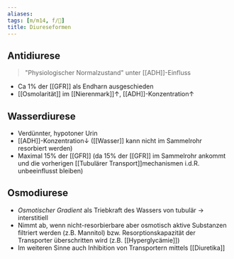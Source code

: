 ```yaml
---
aliases: 
tags: [m/m14, f/🍺]
title: Diureseformen
---
```

## Antidiurese
> "Physiologischer Normalzustand" unter [[ADH]]-Einfluss

- Ca 1% der [[GFR]] als Endharn ausgeschieden
- [[Osmolarität]] im [[Nierenmark]]↑, [[ADH]]-Konzentration↑ 

## Wasserdiurese
- Verdünnter, hypotoner Urin
- [[ADH]]-Konzentration↓ ([[Wasser]] kann nicht im Sammelrohr resorbiert werden)
- Maximal 15% der [[GFR]] (da 15% der [[GFR]] im Sammelrohr ankommt und die vorherigen [[Tubulärer Transport]]mechanismen i.d.R. unbeeinflusst bleiben)

## Osmodiurese
- *Osmotischer Gradient* als Triebkraft des Wassers von tubulär → interstitiell
- Nimmt ab, wenn nicht-resorbierbare aber osmotisch aktive Substanzen filtriert werden (z.B. Mannitol) bzw. Resorptionskapazität der Transporter überschritten wird (z.B. [[Hyperglycämie]])
- Im weiteren Sinne auch Inhibition von Transportern mittels [[Diuretika]]

